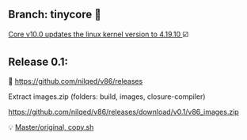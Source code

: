 Branch: tinycore :construction:
----------------

 [Core v10.0 updates the linux kernel version to 4.19.10 ](http://www.tinycorelinux.net/):ballot_box_with_check:
 
Release 0.1:
--
:wrench:
https://github.com/nilqed/v86/releases

Extract images.zip (folders: build, images, closure-compiler)

https://github.com/nilqed/v86/releases/download/v0.1/v86_images.zip


:bulb: [Master/original, copy.sh](https://github.com/copy/v86)

